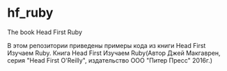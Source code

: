 # hf_ruby
The book Head First Ruby

В этом репозитории приведены примеры кода из книги Head First Изучаем Ruby.
Книга Head First Изучаем Ruby(Автор Джей Макгаврен, серия "Head First O'Reilly", издательство ООО "Питер Пресс" 2016г.)
